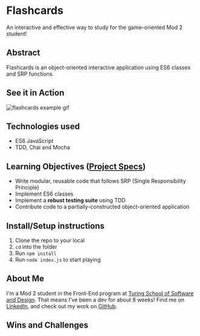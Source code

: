 # Flashcards
An interactive and effective way to study for the game-oriented Mod 2 student!

## Abstract
Flashcards is an object-oriented interactive application using ES6 classes and SRP functions.

## See it in Action
![flashcards example gif](https://media.giphy.com/media/i1MTJRn4lIc4PYDGc5/giphy.gif)

## Technologies used
* ES6 JavaScript
* TDD, Chai and Mocha

## Learning Objectives ([Project Specs](https://frontend.turing.edu/projects/flash-cards.html))
* Write modular, reusable code that follows SRP (Single Responsibility Principle)
* Implement ES6 classes
* Implement a **robust testing suite** using TDD
* Contribute code to a partially-constructed object-oriented application

## Install/Setup instructions
1. Clone the repo to your local
2. `cd` into the folder
3. Run `npm install`
4. Run `node index.js` to start playing


## About Me
I'm a Mod 2 student in the Front-End program at [Turing School of Software and Design](https://frontend.turing.edu/). That means I've been a dev for about 8 weeks! Find me on [LinkedIn](www.linkedin.com/in/alycia-canavan), and check out my work on [GitHub](https://github.com/alyciacan).

## Wins and Challenges
